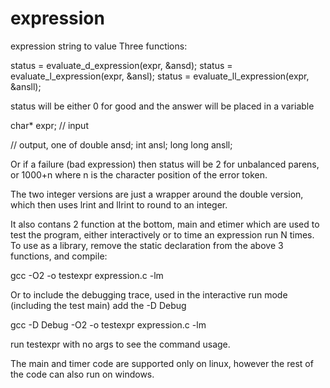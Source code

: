 # expression
expression string to value
Three functions:

status = evaluate_d_expression(expr, &ansd);
status = evaluate_l_expression(expr, &ansl);
status = evaluate_ll_expression(expr, &ansll);

status will be either 0 for good and the answer will be placed in a variable

char* expr; // input

// output, one of 
double ansd;
int ansl;
long long ansll;

Or if a failure (bad expression) then status will be 2 for unbalanced parens, or 1000+n where n is the character position of the error token.

The two integer versions are just a wrapper around the double version, which then uses lrint and llrint to round to an integer. 

It also contans 2 function at the bottom, main and etimer which are used to test the program, either interactively or to time an expression run N times. To use as a library, remove the static declaration from the above 3 functions, and compile:

   gcc -O2 -o testexpr expression.c  -lm

Or to include the debugging trace, used in the interactive run mode (including the test main) add the -D Debug

   gcc -D Debug  -O2 -o testexpr expression.c  -lm

run testexpr with no args to see the command usage.

The main and timer code are supported only on linux, however the rest of the code can also run on windows. 

